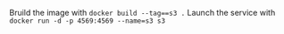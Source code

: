 Bruild the image with `docker build --tag==s3 .`
Launch the service with `docker run -d -p 4569:4569 --name=s3 s3`
